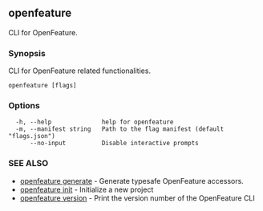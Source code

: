 <!-- markdownlint-disable-file -->
<!-- WARNING: THIS DOC IS AUTO-GENERATED. DO NOT EDIT! -->
## openfeature

CLI for OpenFeature.

### Synopsis

CLI for OpenFeature related functionalities.

```
openfeature [flags]
```

### Options

```
  -h, --help              help for openfeature
  -m, --manifest string   Path to the flag manifest (default "flags.json")
      --no-input          Disable interactive prompts
```

### SEE ALSO

* [openfeature generate](openfeature_generate.md)	 - Generate typesafe OpenFeature accessors.
* [openfeature init](openfeature_init.md)	 - Initialize a new project
* [openfeature version](openfeature_version.md)	 - Print the version number of the OpenFeature CLI

